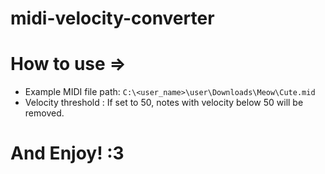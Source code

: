 # midi-velocity-converter

# How to use =>
- Example MIDI file path: `C:\<user_name>\user\Downloads\Meow\Cute.mid`
- Velocity threshold : If set to 50, notes with velocity below 50 will be removed.

# And Enjoy! :3
